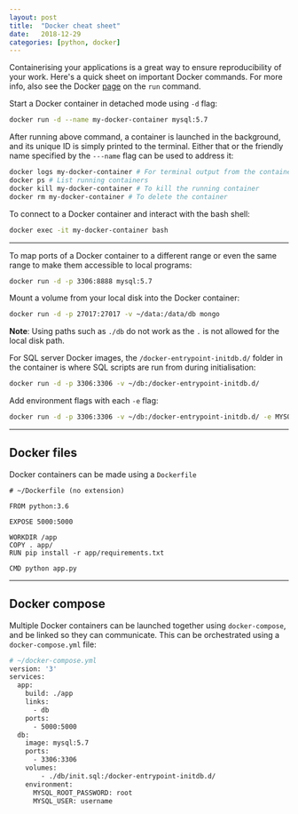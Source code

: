 ```yaml
---
layout: post
title:  "Docker cheat sheet"
date:   2018-12-29
categories: [python, docker]
---
```


Containerising your applications is a great way to ensure reproducibility of your work. Here's a quick sheet on important Docker commands. For more info, also see the Docker [page](https://docs.docker.com/engine/reference/run/) on the `run` command.

Start a Docker container in detached mode using `-d` flag:

```bash
docker run -d --name my-docker-container mysql:5.7
```

After running above command, a container is launched in the background, and its unique ID is simply printed to the terminal. Either that or the friendly name specified by the `---name` flag can be used to address it:

```bash
docker logs my-docker-container # For terminal output from the container
docker ps # List running containers
docker kill my-docker-container # To kill the running container
docker rm my-docker-container # To delete the container
```

To connect to a Docker container and interact with the bash shell:

```bash
docker exec -it my-docker-container bash
```

----------

To map ports of a Docker container to a different range or even the same range to make them accessible to local programs:

```bash
docker run -d -p 3306:8888 mysql:5.7
```
Mount a volume from your local disk into the Docker container:

```bash
docker run -d -p 27017:27017 -v ~/data:/data/db mongo
```

**Note**: Using paths such as `./db` do not work as the `.` is not allowed for the local disk path.

For SQL server Docker images, the `/docker-entrypoint-initdb.d/` folder in the container is where SQL scripts are run from during initialisation:

```bash
docker run -d -p 3306:3306 -v ~/db:/docker-entrypoint-initdb.d/
```

Add environment flags with each `-e` flag:

```bash
docker run -d -p 3306:3306 -v ~/db:/docker-entrypoint-initdb.d/ -e MYSQL_ROOT_PASSWORD=root -e MYSQL_USER=user
```

----------
## Docker files

Docker containers can be made using a `Dockerfile`

```
# ~/Dockerfile (no extension)

FROM python:3.6

EXPOSE 5000:5000

WORKDIR /app
COPY . app/
RUN pip install -r app/requirements.txt

CMD python app.py
```
----------
## Docker compose

Multiple Docker containers can be launched together using `docker-compose`, and be linked so they can communicate. This can be orchestrated using a `docker-compose.yml` file:

```bash
# ~/docker-compose.yml
version: '3'
services:
  app:
    build: ./app
    links:
      - db
    ports:
      - 5000:5000
  db:
    image: mysql:5.7
    ports:
      - 3306:3306
    volumes:
        - ./db/init.sql:/docker-entrypoint-initdb.d/
    environment:
      MYSQL_ROOT_PASSWORD: root
      MYSQL_USER: username
```
